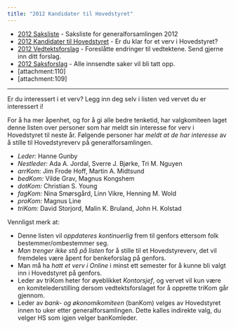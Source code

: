 ```yaml
---
title: "2012 Kandidater til Hovedstyret"
---
```


* [2012 Saksliste](/wiki/online/generalforsamlingen/2012/saksliste) - Saksliste for generalforsamlingen 2012
* [2012 Kandidater til Hovedstyret](/wiki/online/generalforsamlingen/2012/valg) - Er du klar for et verv i Hovedstyret?
* [2012 Vedtektsforslag](/wiki/online/generalforsamlingen/2012/vedtektsforslag) - Foreslåtte endringer til vedtektene. Send gjerne inn ditt forslag.
* [2012 Saksforslag](/wiki/online/generalforsamlingen/2012/saksforslag) - Alle innsendte saker vil bli tatt opp.
* [attachment:110]
* [attachment:109]
- - -


Er du interessert i et verv? Legg inn deg selv i listen ved vervet du er interessert i!

For å ha mer åpenhet, og for å gi alle bedre tenketid, har valgkomiteen laget denne listen over personer som har meldt sin interesse for verv i Hovedstyret til neste år. Følgende personer har *meldt at de har interesse* av å stille til Hovedstyreverv på generalforsamlingen.

* *Leder:* Hanne Gunby
* *Nestleder:* Ada A. Jordal, Sverre J. Bjørke, Tri M. Nguyen
* *arrKom:* Jim Frode Hoff, Martin A. Midtsund
* *bedKom:* Vilde Grav, Magnus Kongshem 
* *dotKom:* Christian S. Young
* *fagKom:* Nina Smørsgård, Linn Vikre, Henning M. Wold
* *proKom:* Magnus Line
* *triKom:* David Storjord, Malin K. Bruland, John H. Kolstad

Vennligst merk at:
* Denne listen vil *oppdateres kontinuerlig* frem til genfors ettersom folk bestemmer/ombestemmer seg.
* *Man trenger ikke stå på listen* for å stille til et Hovedstyreverv, det vil fremdeles være åpent for benkeforslag på genfors.
* Man må ha *hatt et verv i Online* i minst ett semester for å kunne bli valgt inn i Hovedstyret på genfors.
* Leder av triKom heter for øyeblikket *Kontorsjef*, og vervet vil kun være en komitelederstilling dersom vedtektsforslaget for å opprette triKom går gjennom.
* Leder av *bank- og økonomikomiteen* (banKom) velges av Hovedstyret innen to uker etter generalforsamlingen. Dette kalles indirekte valg, du velger HS som igjen velger banKomleder.